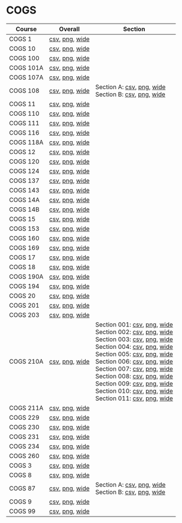 # COGS

| Course | Overall | Section |
| ------ | ------- | ------- |
| COGS 1 | [csv](https://github.com/UCSD-Historical-Enrollment-Data/2023Fall/blob/main/overall/COGS%201.csv), [png](https://raw.githubusercontent.com/UCSD-Historical-Enrollment-Data/2023Fall/main/plot_overall/COGS%201.png), [wide](https://raw.githubusercontent.com/UCSD-Historical-Enrollment-Data/2023Fall/main/plot_overall_wide/COGS%201.png) |  |
| COGS 10 | [csv](https://github.com/UCSD-Historical-Enrollment-Data/2023Fall/blob/main/overall/COGS%2010.csv), [png](https://raw.githubusercontent.com/UCSD-Historical-Enrollment-Data/2023Fall/main/plot_overall/COGS%2010.png), [wide](https://raw.githubusercontent.com/UCSD-Historical-Enrollment-Data/2023Fall/main/plot_overall_wide/COGS%2010.png) |  |
| COGS 100 | [csv](https://github.com/UCSD-Historical-Enrollment-Data/2023Fall/blob/main/overall/COGS%20100.csv), [png](https://raw.githubusercontent.com/UCSD-Historical-Enrollment-Data/2023Fall/main/plot_overall/COGS%20100.png), [wide](https://raw.githubusercontent.com/UCSD-Historical-Enrollment-Data/2023Fall/main/plot_overall_wide/COGS%20100.png) |  |
| COGS 101A | [csv](https://github.com/UCSD-Historical-Enrollment-Data/2023Fall/blob/main/overall/COGS%20101A.csv), [png](https://raw.githubusercontent.com/UCSD-Historical-Enrollment-Data/2023Fall/main/plot_overall/COGS%20101A.png), [wide](https://raw.githubusercontent.com/UCSD-Historical-Enrollment-Data/2023Fall/main/plot_overall_wide/COGS%20101A.png) |  |
| COGS 107A | [csv](https://github.com/UCSD-Historical-Enrollment-Data/2023Fall/blob/main/overall/COGS%20107A.csv), [png](https://raw.githubusercontent.com/UCSD-Historical-Enrollment-Data/2023Fall/main/plot_overall/COGS%20107A.png), [wide](https://raw.githubusercontent.com/UCSD-Historical-Enrollment-Data/2023Fall/main/plot_overall_wide/COGS%20107A.png) |  |
| COGS 108 | [csv](https://github.com/UCSD-Historical-Enrollment-Data/2023Fall/blob/main/overall/COGS%20108.csv), [png](https://raw.githubusercontent.com/UCSD-Historical-Enrollment-Data/2023Fall/main/plot_overall/COGS%20108.png), [wide](https://raw.githubusercontent.com/UCSD-Historical-Enrollment-Data/2023Fall/main/plot_overall_wide/COGS%20108.png) | Section A: [csv](https://github.com/UCSD-Historical-Enrollment-Data/2023Fall/blob/main/section/COGS%20108_A.csv), [png](https://raw.githubusercontent.com/UCSD-Historical-Enrollment-Data/2023Fall/main/plot_section/COGS%20108_A.png), [wide](https://raw.githubusercontent.com/UCSD-Historical-Enrollment-Data/2023Fall/main/plot_section_wide/COGS%20108_A.png)<br>Section B: [csv](https://github.com/UCSD-Historical-Enrollment-Data/2023Fall/blob/main/section/COGS%20108_B.csv), [png](https://raw.githubusercontent.com/UCSD-Historical-Enrollment-Data/2023Fall/main/plot_section/COGS%20108_B.png), [wide](https://raw.githubusercontent.com/UCSD-Historical-Enrollment-Data/2023Fall/main/plot_section_wide/COGS%20108_B.png) |
| COGS 11 | [csv](https://github.com/UCSD-Historical-Enrollment-Data/2023Fall/blob/main/overall/COGS%2011.csv), [png](https://raw.githubusercontent.com/UCSD-Historical-Enrollment-Data/2023Fall/main/plot_overall/COGS%2011.png), [wide](https://raw.githubusercontent.com/UCSD-Historical-Enrollment-Data/2023Fall/main/plot_overall_wide/COGS%2011.png) |  |
| COGS 110 | [csv](https://github.com/UCSD-Historical-Enrollment-Data/2023Fall/blob/main/overall/COGS%20110.csv), [png](https://raw.githubusercontent.com/UCSD-Historical-Enrollment-Data/2023Fall/main/plot_overall/COGS%20110.png), [wide](https://raw.githubusercontent.com/UCSD-Historical-Enrollment-Data/2023Fall/main/plot_overall_wide/COGS%20110.png) |  |
| COGS 111 | [csv](https://github.com/UCSD-Historical-Enrollment-Data/2023Fall/blob/main/overall/COGS%20111.csv), [png](https://raw.githubusercontent.com/UCSD-Historical-Enrollment-Data/2023Fall/main/plot_overall/COGS%20111.png), [wide](https://raw.githubusercontent.com/UCSD-Historical-Enrollment-Data/2023Fall/main/plot_overall_wide/COGS%20111.png) |  |
| COGS 116 | [csv](https://github.com/UCSD-Historical-Enrollment-Data/2023Fall/blob/main/overall/COGS%20116.csv), [png](https://raw.githubusercontent.com/UCSD-Historical-Enrollment-Data/2023Fall/main/plot_overall/COGS%20116.png), [wide](https://raw.githubusercontent.com/UCSD-Historical-Enrollment-Data/2023Fall/main/plot_overall_wide/COGS%20116.png) |  |
| COGS 118A | [csv](https://github.com/UCSD-Historical-Enrollment-Data/2023Fall/blob/main/overall/COGS%20118A.csv), [png](https://raw.githubusercontent.com/UCSD-Historical-Enrollment-Data/2023Fall/main/plot_overall/COGS%20118A.png), [wide](https://raw.githubusercontent.com/UCSD-Historical-Enrollment-Data/2023Fall/main/plot_overall_wide/COGS%20118A.png) |  |
| COGS 12 | [csv](https://github.com/UCSD-Historical-Enrollment-Data/2023Fall/blob/main/overall/COGS%2012.csv), [png](https://raw.githubusercontent.com/UCSD-Historical-Enrollment-Data/2023Fall/main/plot_overall/COGS%2012.png), [wide](https://raw.githubusercontent.com/UCSD-Historical-Enrollment-Data/2023Fall/main/plot_overall_wide/COGS%2012.png) |  |
| COGS 120 | [csv](https://github.com/UCSD-Historical-Enrollment-Data/2023Fall/blob/main/overall/COGS%20120.csv), [png](https://raw.githubusercontent.com/UCSD-Historical-Enrollment-Data/2023Fall/main/plot_overall/COGS%20120.png), [wide](https://raw.githubusercontent.com/UCSD-Historical-Enrollment-Data/2023Fall/main/plot_overall_wide/COGS%20120.png) |  |
| COGS 124 | [csv](https://github.com/UCSD-Historical-Enrollment-Data/2023Fall/blob/main/overall/COGS%20124.csv), [png](https://raw.githubusercontent.com/UCSD-Historical-Enrollment-Data/2023Fall/main/plot_overall/COGS%20124.png), [wide](https://raw.githubusercontent.com/UCSD-Historical-Enrollment-Data/2023Fall/main/plot_overall_wide/COGS%20124.png) |  |
| COGS 137 | [csv](https://github.com/UCSD-Historical-Enrollment-Data/2023Fall/blob/main/overall/COGS%20137.csv), [png](https://raw.githubusercontent.com/UCSD-Historical-Enrollment-Data/2023Fall/main/plot_overall/COGS%20137.png), [wide](https://raw.githubusercontent.com/UCSD-Historical-Enrollment-Data/2023Fall/main/plot_overall_wide/COGS%20137.png) |  |
| COGS 143 | [csv](https://github.com/UCSD-Historical-Enrollment-Data/2023Fall/blob/main/overall/COGS%20143.csv), [png](https://raw.githubusercontent.com/UCSD-Historical-Enrollment-Data/2023Fall/main/plot_overall/COGS%20143.png), [wide](https://raw.githubusercontent.com/UCSD-Historical-Enrollment-Data/2023Fall/main/plot_overall_wide/COGS%20143.png) |  |
| COGS 14A | [csv](https://github.com/UCSD-Historical-Enrollment-Data/2023Fall/blob/main/overall/COGS%2014A.csv), [png](https://raw.githubusercontent.com/UCSD-Historical-Enrollment-Data/2023Fall/main/plot_overall/COGS%2014A.png), [wide](https://raw.githubusercontent.com/UCSD-Historical-Enrollment-Data/2023Fall/main/plot_overall_wide/COGS%2014A.png) |  |
| COGS 14B | [csv](https://github.com/UCSD-Historical-Enrollment-Data/2023Fall/blob/main/overall/COGS%2014B.csv), [png](https://raw.githubusercontent.com/UCSD-Historical-Enrollment-Data/2023Fall/main/plot_overall/COGS%2014B.png), [wide](https://raw.githubusercontent.com/UCSD-Historical-Enrollment-Data/2023Fall/main/plot_overall_wide/COGS%2014B.png) |  |
| COGS 15 | [csv](https://github.com/UCSD-Historical-Enrollment-Data/2023Fall/blob/main/overall/COGS%2015.csv), [png](https://raw.githubusercontent.com/UCSD-Historical-Enrollment-Data/2023Fall/main/plot_overall/COGS%2015.png), [wide](https://raw.githubusercontent.com/UCSD-Historical-Enrollment-Data/2023Fall/main/plot_overall_wide/COGS%2015.png) |  |
| COGS 153 | [csv](https://github.com/UCSD-Historical-Enrollment-Data/2023Fall/blob/main/overall/COGS%20153.csv), [png](https://raw.githubusercontent.com/UCSD-Historical-Enrollment-Data/2023Fall/main/plot_overall/COGS%20153.png), [wide](https://raw.githubusercontent.com/UCSD-Historical-Enrollment-Data/2023Fall/main/plot_overall_wide/COGS%20153.png) |  |
| COGS 160 | [csv](https://github.com/UCSD-Historical-Enrollment-Data/2023Fall/blob/main/overall/COGS%20160.csv), [png](https://raw.githubusercontent.com/UCSD-Historical-Enrollment-Data/2023Fall/main/plot_overall/COGS%20160.png), [wide](https://raw.githubusercontent.com/UCSD-Historical-Enrollment-Data/2023Fall/main/plot_overall_wide/COGS%20160.png) |  |
| COGS 169 | [csv](https://github.com/UCSD-Historical-Enrollment-Data/2023Fall/blob/main/overall/COGS%20169.csv), [png](https://raw.githubusercontent.com/UCSD-Historical-Enrollment-Data/2023Fall/main/plot_overall/COGS%20169.png), [wide](https://raw.githubusercontent.com/UCSD-Historical-Enrollment-Data/2023Fall/main/plot_overall_wide/COGS%20169.png) |  |
| COGS 17 | [csv](https://github.com/UCSD-Historical-Enrollment-Data/2023Fall/blob/main/overall/COGS%2017.csv), [png](https://raw.githubusercontent.com/UCSD-Historical-Enrollment-Data/2023Fall/main/plot_overall/COGS%2017.png), [wide](https://raw.githubusercontent.com/UCSD-Historical-Enrollment-Data/2023Fall/main/plot_overall_wide/COGS%2017.png) |  |
| COGS 18 | [csv](https://github.com/UCSD-Historical-Enrollment-Data/2023Fall/blob/main/overall/COGS%2018.csv), [png](https://raw.githubusercontent.com/UCSD-Historical-Enrollment-Data/2023Fall/main/plot_overall/COGS%2018.png), [wide](https://raw.githubusercontent.com/UCSD-Historical-Enrollment-Data/2023Fall/main/plot_overall_wide/COGS%2018.png) |  |
| COGS 190A | [csv](https://github.com/UCSD-Historical-Enrollment-Data/2023Fall/blob/main/overall/COGS%20190A.csv), [png](https://raw.githubusercontent.com/UCSD-Historical-Enrollment-Data/2023Fall/main/plot_overall/COGS%20190A.png), [wide](https://raw.githubusercontent.com/UCSD-Historical-Enrollment-Data/2023Fall/main/plot_overall_wide/COGS%20190A.png) |  |
| COGS 194 | [csv](https://github.com/UCSD-Historical-Enrollment-Data/2023Fall/blob/main/overall/COGS%20194.csv), [png](https://raw.githubusercontent.com/UCSD-Historical-Enrollment-Data/2023Fall/main/plot_overall/COGS%20194.png), [wide](https://raw.githubusercontent.com/UCSD-Historical-Enrollment-Data/2023Fall/main/plot_overall_wide/COGS%20194.png) |  |
| COGS 20 | [csv](https://github.com/UCSD-Historical-Enrollment-Data/2023Fall/blob/main/overall/COGS%2020.csv), [png](https://raw.githubusercontent.com/UCSD-Historical-Enrollment-Data/2023Fall/main/plot_overall/COGS%2020.png), [wide](https://raw.githubusercontent.com/UCSD-Historical-Enrollment-Data/2023Fall/main/plot_overall_wide/COGS%2020.png) |  |
| COGS 201 | [csv](https://github.com/UCSD-Historical-Enrollment-Data/2023Fall/blob/main/overall/COGS%20201.csv), [png](https://raw.githubusercontent.com/UCSD-Historical-Enrollment-Data/2023Fall/main/plot_overall/COGS%20201.png), [wide](https://raw.githubusercontent.com/UCSD-Historical-Enrollment-Data/2023Fall/main/plot_overall_wide/COGS%20201.png) |  |
| COGS 203 | [csv](https://github.com/UCSD-Historical-Enrollment-Data/2023Fall/blob/main/overall/COGS%20203.csv), [png](https://raw.githubusercontent.com/UCSD-Historical-Enrollment-Data/2023Fall/main/plot_overall/COGS%20203.png), [wide](https://raw.githubusercontent.com/UCSD-Historical-Enrollment-Data/2023Fall/main/plot_overall_wide/COGS%20203.png) |  |
| COGS 210A | [csv](https://github.com/UCSD-Historical-Enrollment-Data/2023Fall/blob/main/overall/COGS%20210A.csv), [png](https://raw.githubusercontent.com/UCSD-Historical-Enrollment-Data/2023Fall/main/plot_overall/COGS%20210A.png), [wide](https://raw.githubusercontent.com/UCSD-Historical-Enrollment-Data/2023Fall/main/plot_overall_wide/COGS%20210A.png) | Section 001: [csv](https://github.com/UCSD-Historical-Enrollment-Data/2023Fall/blob/main/section/COGS%20210A_001.csv), [png](https://raw.githubusercontent.com/UCSD-Historical-Enrollment-Data/2023Fall/main/plot_section/COGS%20210A_001.png), [wide](https://raw.githubusercontent.com/UCSD-Historical-Enrollment-Data/2023Fall/main/plot_section_wide/COGS%20210A_001.png)<br>Section 002: [csv](https://github.com/UCSD-Historical-Enrollment-Data/2023Fall/blob/main/section/COGS%20210A_002.csv), [png](https://raw.githubusercontent.com/UCSD-Historical-Enrollment-Data/2023Fall/main/plot_section/COGS%20210A_002.png), [wide](https://raw.githubusercontent.com/UCSD-Historical-Enrollment-Data/2023Fall/main/plot_section_wide/COGS%20210A_002.png)<br>Section 003: [csv](https://github.com/UCSD-Historical-Enrollment-Data/2023Fall/blob/main/section/COGS%20210A_003.csv), [png](https://raw.githubusercontent.com/UCSD-Historical-Enrollment-Data/2023Fall/main/plot_section/COGS%20210A_003.png), [wide](https://raw.githubusercontent.com/UCSD-Historical-Enrollment-Data/2023Fall/main/plot_section_wide/COGS%20210A_003.png)<br>Section 004: [csv](https://github.com/UCSD-Historical-Enrollment-Data/2023Fall/blob/main/section/COGS%20210A_004.csv), [png](https://raw.githubusercontent.com/UCSD-Historical-Enrollment-Data/2023Fall/main/plot_section/COGS%20210A_004.png), [wide](https://raw.githubusercontent.com/UCSD-Historical-Enrollment-Data/2023Fall/main/plot_section_wide/COGS%20210A_004.png)<br>Section 005: [csv](https://github.com/UCSD-Historical-Enrollment-Data/2023Fall/blob/main/section/COGS%20210A_005.csv), [png](https://raw.githubusercontent.com/UCSD-Historical-Enrollment-Data/2023Fall/main/plot_section/COGS%20210A_005.png), [wide](https://raw.githubusercontent.com/UCSD-Historical-Enrollment-Data/2023Fall/main/plot_section_wide/COGS%20210A_005.png)<br>Section 006: [csv](https://github.com/UCSD-Historical-Enrollment-Data/2023Fall/blob/main/section/COGS%20210A_006.csv), [png](https://raw.githubusercontent.com/UCSD-Historical-Enrollment-Data/2023Fall/main/plot_section/COGS%20210A_006.png), [wide](https://raw.githubusercontent.com/UCSD-Historical-Enrollment-Data/2023Fall/main/plot_section_wide/COGS%20210A_006.png)<br>Section 007: [csv](https://github.com/UCSD-Historical-Enrollment-Data/2023Fall/blob/main/section/COGS%20210A_007.csv), [png](https://raw.githubusercontent.com/UCSD-Historical-Enrollment-Data/2023Fall/main/plot_section/COGS%20210A_007.png), [wide](https://raw.githubusercontent.com/UCSD-Historical-Enrollment-Data/2023Fall/main/plot_section_wide/COGS%20210A_007.png)<br>Section 008: [csv](https://github.com/UCSD-Historical-Enrollment-Data/2023Fall/blob/main/section/COGS%20210A_008.csv), [png](https://raw.githubusercontent.com/UCSD-Historical-Enrollment-Data/2023Fall/main/plot_section/COGS%20210A_008.png), [wide](https://raw.githubusercontent.com/UCSD-Historical-Enrollment-Data/2023Fall/main/plot_section_wide/COGS%20210A_008.png)<br>Section 009: [csv](https://github.com/UCSD-Historical-Enrollment-Data/2023Fall/blob/main/section/COGS%20210A_009.csv), [png](https://raw.githubusercontent.com/UCSD-Historical-Enrollment-Data/2023Fall/main/plot_section/COGS%20210A_009.png), [wide](https://raw.githubusercontent.com/UCSD-Historical-Enrollment-Data/2023Fall/main/plot_section_wide/COGS%20210A_009.png)<br>Section 010: [csv](https://github.com/UCSD-Historical-Enrollment-Data/2023Fall/blob/main/section/COGS%20210A_010.csv), [png](https://raw.githubusercontent.com/UCSD-Historical-Enrollment-Data/2023Fall/main/plot_section/COGS%20210A_010.png), [wide](https://raw.githubusercontent.com/UCSD-Historical-Enrollment-Data/2023Fall/main/plot_section_wide/COGS%20210A_010.png)<br>Section 011: [csv](https://github.com/UCSD-Historical-Enrollment-Data/2023Fall/blob/main/section/COGS%20210A_011.csv), [png](https://raw.githubusercontent.com/UCSD-Historical-Enrollment-Data/2023Fall/main/plot_section/COGS%20210A_011.png), [wide](https://raw.githubusercontent.com/UCSD-Historical-Enrollment-Data/2023Fall/main/plot_section_wide/COGS%20210A_011.png) |
| COGS 211A | [csv](https://github.com/UCSD-Historical-Enrollment-Data/2023Fall/blob/main/overall/COGS%20211A.csv), [png](https://raw.githubusercontent.com/UCSD-Historical-Enrollment-Data/2023Fall/main/plot_overall/COGS%20211A.png), [wide](https://raw.githubusercontent.com/UCSD-Historical-Enrollment-Data/2023Fall/main/plot_overall_wide/COGS%20211A.png) |  |
| COGS 229 | [csv](https://github.com/UCSD-Historical-Enrollment-Data/2023Fall/blob/main/overall/COGS%20229.csv), [png](https://raw.githubusercontent.com/UCSD-Historical-Enrollment-Data/2023Fall/main/plot_overall/COGS%20229.png), [wide](https://raw.githubusercontent.com/UCSD-Historical-Enrollment-Data/2023Fall/main/plot_overall_wide/COGS%20229.png) |  |
| COGS 230 | [csv](https://github.com/UCSD-Historical-Enrollment-Data/2023Fall/blob/main/overall/COGS%20230.csv), [png](https://raw.githubusercontent.com/UCSD-Historical-Enrollment-Data/2023Fall/main/plot_overall/COGS%20230.png), [wide](https://raw.githubusercontent.com/UCSD-Historical-Enrollment-Data/2023Fall/main/plot_overall_wide/COGS%20230.png) |  |
| COGS 231 | [csv](https://github.com/UCSD-Historical-Enrollment-Data/2023Fall/blob/main/overall/COGS%20231.csv), [png](https://raw.githubusercontent.com/UCSD-Historical-Enrollment-Data/2023Fall/main/plot_overall/COGS%20231.png), [wide](https://raw.githubusercontent.com/UCSD-Historical-Enrollment-Data/2023Fall/main/plot_overall_wide/COGS%20231.png) |  |
| COGS 234 | [csv](https://github.com/UCSD-Historical-Enrollment-Data/2023Fall/blob/main/overall/COGS%20234.csv), [png](https://raw.githubusercontent.com/UCSD-Historical-Enrollment-Data/2023Fall/main/plot_overall/COGS%20234.png), [wide](https://raw.githubusercontent.com/UCSD-Historical-Enrollment-Data/2023Fall/main/plot_overall_wide/COGS%20234.png) |  |
| COGS 260 | [csv](https://github.com/UCSD-Historical-Enrollment-Data/2023Fall/blob/main/overall/COGS%20260.csv), [png](https://raw.githubusercontent.com/UCSD-Historical-Enrollment-Data/2023Fall/main/plot_overall/COGS%20260.png), [wide](https://raw.githubusercontent.com/UCSD-Historical-Enrollment-Data/2023Fall/main/plot_overall_wide/COGS%20260.png) |  |
| COGS 3 | [csv](https://github.com/UCSD-Historical-Enrollment-Data/2023Fall/blob/main/overall/COGS%203.csv), [png](https://raw.githubusercontent.com/UCSD-Historical-Enrollment-Data/2023Fall/main/plot_overall/COGS%203.png), [wide](https://raw.githubusercontent.com/UCSD-Historical-Enrollment-Data/2023Fall/main/plot_overall_wide/COGS%203.png) |  |
| COGS 8 | [csv](https://github.com/UCSD-Historical-Enrollment-Data/2023Fall/blob/main/overall/COGS%208.csv), [png](https://raw.githubusercontent.com/UCSD-Historical-Enrollment-Data/2023Fall/main/plot_overall/COGS%208.png), [wide](https://raw.githubusercontent.com/UCSD-Historical-Enrollment-Data/2023Fall/main/plot_overall_wide/COGS%208.png) |  |
| COGS 87 | [csv](https://github.com/UCSD-Historical-Enrollment-Data/2023Fall/blob/main/overall/COGS%2087.csv), [png](https://raw.githubusercontent.com/UCSD-Historical-Enrollment-Data/2023Fall/main/plot_overall/COGS%2087.png), [wide](https://raw.githubusercontent.com/UCSD-Historical-Enrollment-Data/2023Fall/main/plot_overall_wide/COGS%2087.png) | Section A: [csv](https://github.com/UCSD-Historical-Enrollment-Data/2023Fall/blob/main/section/COGS%2087_A.csv), [png](https://raw.githubusercontent.com/UCSD-Historical-Enrollment-Data/2023Fall/main/plot_section/COGS%2087_A.png), [wide](https://raw.githubusercontent.com/UCSD-Historical-Enrollment-Data/2023Fall/main/plot_section_wide/COGS%2087_A.png)<br>Section B: [csv](https://github.com/UCSD-Historical-Enrollment-Data/2023Fall/blob/main/section/COGS%2087_B.csv), [png](https://raw.githubusercontent.com/UCSD-Historical-Enrollment-Data/2023Fall/main/plot_section/COGS%2087_B.png), [wide](https://raw.githubusercontent.com/UCSD-Historical-Enrollment-Data/2023Fall/main/plot_section_wide/COGS%2087_B.png) |
| COGS 9 | [csv](https://github.com/UCSD-Historical-Enrollment-Data/2023Fall/blob/main/overall/COGS%209.csv), [png](https://raw.githubusercontent.com/UCSD-Historical-Enrollment-Data/2023Fall/main/plot_overall/COGS%209.png), [wide](https://raw.githubusercontent.com/UCSD-Historical-Enrollment-Data/2023Fall/main/plot_overall_wide/COGS%209.png) |  |
| COGS 99 | [csv](https://github.com/UCSD-Historical-Enrollment-Data/2023Fall/blob/main/overall/COGS%2099.csv), [png](https://raw.githubusercontent.com/UCSD-Historical-Enrollment-Data/2023Fall/main/plot_overall/COGS%2099.png), [wide](https://raw.githubusercontent.com/UCSD-Historical-Enrollment-Data/2023Fall/main/plot_overall_wide/COGS%2099.png) |  |
